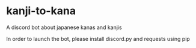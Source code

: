 # kanji-to-kana
A discord bot about japanese kanas and kanjis

In order to launch the bot, please install discord.py and requests using pip